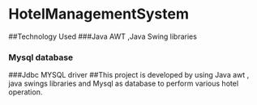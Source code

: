 # HotelManagementSystem
##Technology Used
###Java AWT ,Java Swing libraries
### Mysql database
###Jdbc MYSQL driver 
##This project is developed by using Java awt , java swings libraries and Mysql as database to perform various hotel operation.
